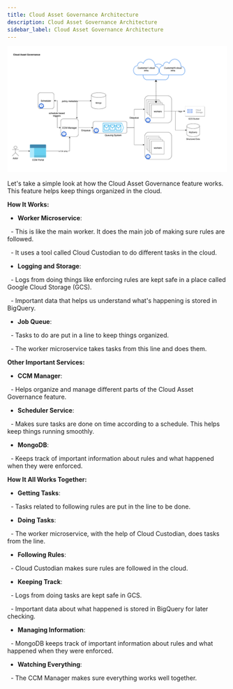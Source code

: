 ```yaml
---
title: Cloud Asset Governance Architecture
description: Cloud Asset Governance Architecture
sidebar_label: Cloud Asset Governance Architecture
---
```


![](./static/Cloud_Asset_Governance_Architecture.png)

Let's take a simple look at how the Cloud Asset Governance feature works. This feature helps keep things organized in the cloud.

**How It Works:**

- **Worker Microservice**:

  - This is like the main worker. It does the main job of making sure rules are followed.

  - It uses a tool called Cloud Custodian to do different tasks in the cloud.

- **Logging and Storage**:

  - Logs from doing things like enforcing rules are kept safe in a place called Google Cloud Storage (GCS).

  - Important data that helps us understand what's happening is stored in BigQuery.

- **Job Queue**:

  - Tasks to do are put in a line to keep things organized.

  - The worker microservice takes tasks from this line and does them.

**Other Important Services:**

- **CCM Manager**:

  - Helps organize and manage different parts of the Cloud Asset Governance feature.

- **Scheduler Service**:

  - Makes sure tasks are done on time according to a schedule. This helps keep things running smoothly.

- **MongoDB**:

  - Keeps track of important information about rules and what happened when they were enforced.

**How It All Works Together:**

- **Getting Tasks**:

  - Tasks related to following rules are put in the line to be done.

- **Doing Tasks**:

  - The worker microservice, with the help of Cloud Custodian, does tasks from the line.

- **Following Rules**:

  - Cloud Custodian makes sure rules are followed in the cloud.

- **Keeping Track**:

  - Logs from doing tasks are kept safe in GCS.

  - Important data about what happened is stored in BigQuery for later checking.

- **Managing Information**:

  - MongoDB keeps track of important information about rules and what happened when they were enforced.

- **Watching Everything**:

  - The CCM Manager makes sure everything works well together.
